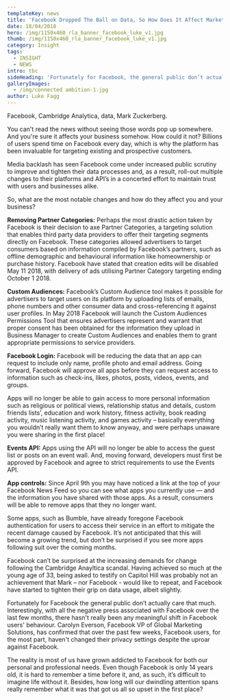 ```yaml
---
templateKey: news
title: 'Facebook Dropped The Ball on Data, So How Does It Affect Marketers?'
date: 18/04/2018
hero: /img/1150x460_rla_banner_facebook_luke_v1.jpg
thumb: /img/1150x460_rla_banner_facebook_luke_v1.jpg
category: Insight
tags:
  - INSIGHT
  - NEWS
intro: tbc
sideHeading: 'Fortunately for Facebook, the general public don’t actually care that much. '
galleryImages:
  - /img/connected ambition-1.jpg
author: Luke Fagg
---
```


Facebook, Cambridge Analytica, data, Mark Zuckerberg.

You can't read the news without seeing those words pop up somewhere. And you're sure it affects your business somehow. How could it not? Billions of users spend time on Facebook every day, which is why the platform has been invaluable for targeting existing and prospective customers.

Media backlash has seen Facebook come under increased public scrutiny to improve and tighten their data processes and, as a result, roll-out multiple changes to their platforms and API’s in a concerted effort to maintain trust with users and businesses alike.

So, what are the most notable changes and how do they affect you and your business?

**Removing Partner Categories:** Perhaps the most drastic action taken by Facebook is their decision to axe Partner Categories, a targeting solution that enables third party data providers to offer their targeting segments directly on Facebook. These categories allowed advertisers to target consumers based on information compiled by Facebook’s partners, such as offline demographic and behavioural information like homeownership or purchase history. Facebook have stated that creation edits will be disabled May 11 2018, with delivery of ads utilising Partner Category targeting ending October 1 2018.

**Custom Audiences:** Facebook’s Custom Audience tool makes it possible for advertisers to target users on its platform by uploading lists of emails, phone numbers and other consumer data and cross-referencing it against user profiles. In May 2018 Facebook will launch the Custom Audiences Permissions Tool that ensures advertisers represent and warrant that proper consent has been obtained for the information they upload in Business Manager to create Custom Audiences and enables them to grant appropriate permissions to service providers.

**Facebook Login:** Facebook will be reducing the data that an app can request to include only name, profile photo and email address. Going forward, Facebook will approve all apps before they can request access to information such as check-ins, likes, photos, posts, videos, events, and groups.

Apps will no longer be able to gain access to more personal information such as religious or political views, relationship status and details, custom friends lists’, education and work history, fitness activity, book reading activity, music listening activity, and games activity – basically everything you wouldn’t really want them to know anyway, and were perhaps unaware you were sharing in the first place!

**Events API:** Apps using the API will no longer be able to access the guest list or posts on an event wall. And, moving forward, developers must first be approved by Facebook and agree to strict requirements to use the Events API.

**App controls:** Since April 9th you may have noticed a link at the top of your Facebook News Feed so you can see what apps you currently use — and the information you have shared with those apps. As a result, consumers will be able to remove apps that they no longer want.

Some apps, such as Bumble, have already foregone Facebook authentication for users to access their service in an effort to mitigate the recent damage caused by Facebook. It’s not anticipated that this will become a growing trend, but don’t be surprised if you see more apps following suit over the coming months.

Facebook can’t be surprised at the increasing demands for change following the Cambridge Anayltica scandal. Having achieved so much at the young age of 33, being asked to testify on Capitol Hill was probably not an achievement that Mark – nor Facebook - would like to repeat, and Facebook have started to tighten their grip on data usage, albeit slightly.

Fortunately for Facebook the general public don’t actually care that much. Interestingly, with all the negative press associated with Facebook over the last few months, there hasn't really been any meaningful shift in Facebook users' behaviour. Carolyn Everson, Facebook VP of Global Marketing Solutions, has confirmed that over the past few weeks, Facebook users, for the most part, haven't changed their privacy settings despite the uproar against Facebook.

The reality is most of us have grown addicted to Facebook for both our personal and professional needs. Even though Facebook is only 14 years old, it is hard to remember a time before it, and, as such, it’s difficult to imagine life without it. Besides, how long will our dwindling attention spans really remember what it was that got us all so upset in the first place?
